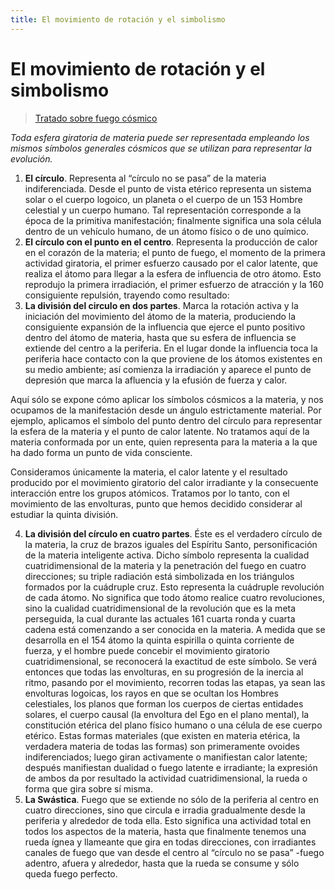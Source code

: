 ```yaml
---
title: El movimiento de rotación y el simbolismo
---
```


# El movimiento de rotación y el simbolismo

> [Tratado sobre fuego cósmico](/tratado-sobre-fuego-cosmico/el-movinmiento-de-los-planos-fisico-y-astral#iv-el-movimiento-de-rotación-y-el-simbolismo)

*Toda esfera giratoria de materia puede ser representada empleando los mismos símbolos generales cósmicos que se utilizan para representar la evolución.*

1. **El círculo**. Representa al “círculo no se pasa” de la materia indiferenciada. Desde el punto de vista etérico representa un sistema solar o el cuerpo logoico, un planeta o el cuerpo de un <pin lang="es">153</pin> Hombre celestial y un cuerpo humano. Tal representación corresponde a la época de la primitiva manifestación; finalmente significa una sola célula dentro de un vehículo humano, de un átomo físico o de uno químico.
2. **El círculo con el punto en el centro**. Representa la producción de calor en el corazón de la materia; el punto de fuego, el momento de la primera actividad giratoria, el primer esfuerzo causado por el calor latente, que realiza el átomo para llegar a la esfera de influencia de otro átomo. Esto reprodujo la primera irradiación, el primer esfuerzo de atracción y la <pin lang="en">160</pin> consiguiente repulsión, trayendo como resultado:
3. **La división del circulo en dos partes**. Marca la rotación activa y la iniciación del movimiento del átomo de la materia, produciendo la consiguiente expansión de la influencia que ejerce el punto positivo dentro del átomo de materia, hasta que su esfera de influencia se extiende del centro a la periferia. En el lugar donde la influencia toca la periferia hace contacto con la que proviene de los átomos existentes en su medio ambiente; así comienza la irradiación y aparece el punto de depresión que marca la afluencia y la efusión de fuerza y calor.

Aquí sólo se expone cómo aplicar los símbolos cósmicos a la materia, y nos ocupamos de la manifestación desde un ángulo estrictamente material. Por ejemplo, aplicamos el símbolo del punto dentro del círculo para representar la esfera de la materia y el punto de calor latente. No tratamos aquí de la materia conformada por un ente, quien representa para la materia a la que ha dado forma un punto de vida consciente.

Consideramos únicamente la materia, el calor latente y el resultado producido por el movimiento giratorio del calor irradiante y la consecuente interacción entre los grupos atómicos. Tratamos por lo tanto, con el movimiento de las envolturas, punto que hemos decidido considerar al estudiar la quinta división.

4. **La división del círculo en cuatro partes**. Éste es el verdadero círculo de la materia, la cruz de brazos iguales del Espíritu Santo, personificación de la materia inteligente activa. Dicho símbolo representa la cualidad cuatridimensional de la materia y la penetración del fuego en cuatro direcciones; su triple radiación está simbolizada en los triángulos formados por la cuádruple cruz. Esto representa la cuádruple revolución de cada átomo. No significa que todo átomo realice cuatro revoluciones, sino la cualidad cuatridimensional de la revolución que es la meta perseguida, la cual durante las actuales <pin lang="en">161</pin> cuarta ronda y cuarta cadena está comenzando a ser conocida en la materia. A medida que se desarrolla en el <pin lang="es">154</pin> átomo la quinta espirilla o quinta corriente de fuerza, y el hombre puede concebir el movimiento giratorio cuatridimensional, se reconocerá la exactitud de este símbolo. Se verá entonces que todas las envolturas, en su progresión de la inercia al ritmo, pasando por el movimiento, recorren todas las etapas, ya sean las envolturas logoicas, los rayos en que se ocultan los Hombres celestiales, los planos que forman los cuerpos de ciertas entidades solares, el cuerpo causal (la envoltura del Ego en el plano mental), la constitución etérica del plano físico humano o una célula de ese cuerpo etérico. Estas formas materiales (que existen en materia etérica, la verdadera materia de todas las formas) son primeramente ovoides indiferenciados; luego giran activamente o manifiestan calor latente; después manifiestan dualidad o fuego latente e irradiante; la expresión de ambos da por resultado la actividad cuatridimensional, la rueda o forma que gira sobre sí misma.
5. **La Swástica**. Fuego que se extiende no sólo de la periferia al centro en cuatro direcciones, sino que circula e irradia gradualmente desde la periferia y alrededor de toda ella. Esto significa una actividad total en todos los aspectos de la materia, hasta que finalmente tenemos una rueda ígnea y llameante que gira en todas direcciones, con irradiantes canales de fuego que van desde el centro al “círculo no se pasa” -fuego adentro, afuera y alrededor, hasta que la rueda se consume y sólo queda fuego perfecto.
